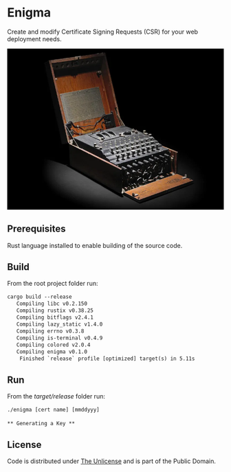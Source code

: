 # Enigma

Create and modify Certificate Signing Requests (CSR) for your web deployment needs.

![Enigma](enigma.webp)

## Prerequisites

Rust language installed to enable building of the source code.

## Build

From the root project folder run:

```
cargo build --release
   Compiling libc v0.2.150
   Compiling rustix v0.38.25
   Compiling bitflags v2.4.1
   Compiling lazy_static v1.4.0
   Compiling errno v0.3.8
   Compiling is-terminal v0.4.9
   Compiling colored v2.0.4
   Compiling enigma v0.1.0
    Finished `release` profile [optimized] target(s) in 5.11s
```

## Run

From the *target/release* folder run:

``` console
./enigma [cert name] [mmddyyy]

** Generating a Key **
```

## License

Code is distributed under [The Unlicense](https://github.com/farghul/enigma/blob/main/LICENSE.md) and is part of the Public Domain.
